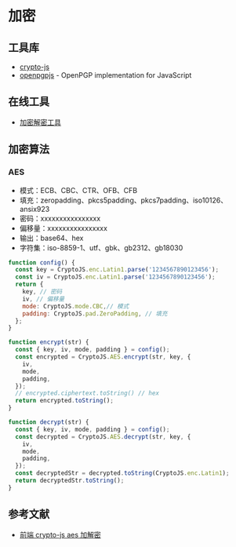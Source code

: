 # 加密

## 工具库

- [crypto-js](https://github.com/brix/crypto-js)
- [openpgpjs](https://github.com/openpgpjs/openpgpjs) - OpenPGP implementation for JavaScript

## 在线工具

- [加密解密工具](http://tool.chacuo.net/cryptaes)

## 加密算法

### AES

- 模式：ECB、CBC、CTR、OFB、CFB
- 填充：zeropadding、pkcs5padding、pkcs7padding、iso10126、ansix923
- 密码：xxxxxxxxxxxxxxxx
- 偏移量：xxxxxxxxxxxxxxxx
- 输出：base64、hex
- 字符集：iso-8859-1、utf、gbk、gb2312、gb18030

```js
function config() {
  const key = CryptoJS.enc.Latin1.parse('1234567890123456');
  const iv = CryptoJS.enc.Latin1.parse('1234567890123456');
  return {
    key, // 密码
    iv, // 偏移量
    mode: CryptoJS.mode.CBC,// 模式
    padding: CryptoJS.pad.ZeroPadding, // 填充
  };
}

function encrypt(str) {
  const { key, iv, mode, padding } = config();
  const encrypted = CryptoJS.AES.encrypt(str, key, {
    iv,
    mode,
    padding,
  });
  // encrypted.ciphertext.toString() // hex
  return encrypted.toString();
}

function decrypt(str) {
  const { key, iv, mode, padding } = config();
  const decrypted = CryptoJS.AES.decrypt(str, key, {
    iv,
    mode,
    padding,
  });
  const decryptedStr = decrypted.toString(CryptoJS.enc.Latin1);
  return decryptedStr.toString();
}
```

## 参考文献

- [前端 crypto-js aes 加解密](https://www.jianshu.com/p/a47477e8126a)
